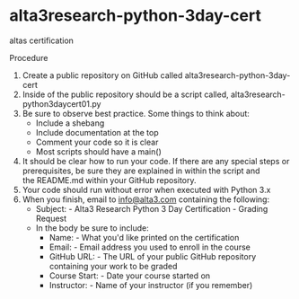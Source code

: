 # alta3research-python-3day-cert
altas certification 


Procedure
1. Create a public repository on GitHub called alta3research-python-3day-cert
2. Inside of the public repository should be a script called, alta3research-python3daycert01.py
3. Be sure to observe best practice. Some things to think about:
    * Include a shebang
    * Include documentation at the top
    * Comment your code so it is clear
    * Most scripts should have a main()
4. It should be clear how to run your code. If there are any special steps or prerequisites, be sure they are explained in within the script and the README.md within your GitHub repository.
5. Your code should run without error when executed with Python 3.x
6. When you finish, email to info@alta3.com containing the following:
    * Subject: - Alta3 Research Python 3 Day Certification - Grading Request
    * In the body be sure to include:
        * Name: - What you'd like printed on the certification
        * Email: - Email address you used to enroll in the course
        * GitHub URL: - The URL of your public GitHub repository containing your work to be graded
        * Course Start: - Date your course started on
        * Instructor: - Name of your instructor (if you remember)
